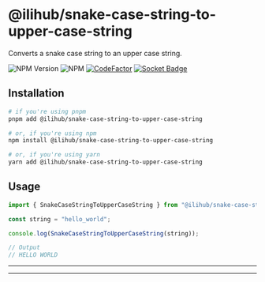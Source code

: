 # @ilihub/snake-case-string-to-upper-case-string

Converts a snake case string to an upper case string.

![NPM Version](https://img.shields.io/npm/v/%40ilihub%2Fsnake-case-string-to-upper-case-string?color=33cd56&logo=npm)
![NPM](https://img.shields.io/npm/l/%40ilihub%2Fsnake-case-string-to-upper-case-string)
[![CodeFactor](https://www.codefactor.io/repository/github/ilihub/npm/badge)](https://www.codefactor.io/repository/github/ilihub/npm)
[![Socket Badge](https://socket.dev/api/badge/npm/package/@ilihub/snake-case-string-to-upper-case-string)](https://socket.dev/npm/package/@ilihub/snake-case-string-to-upper-case-string)

## Installation

```bash
# if you're using pnpm
pnpm add @ilihub/snake-case-string-to-upper-case-string

# or, if you're using npm
npm install @ilihub/snake-case-string-to-upper-case-string

# or, if you're using yarn
yarn add @ilihub/snake-case-string-to-upper-case-string
```

## Usage

```javascript
import { SnakeCaseStringToUpperCaseString } from "@ilihub/snake-case-string-to-upper-case-string";

const string = "hello_world";

console.log(SnakeCaseStringToUpperCaseString(string));

// Output
// HELLO WORLD
```

---

<!-- sponsors_and_backers_section_start -->

<!-- sponsors_and_backers_section_end -->

---
